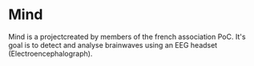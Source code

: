 # Mind

Mind is a projectcreated by members of the french association PoC. It's goal is to detect and analyse brainwaves using an EEG headset (Electroencephalograph).